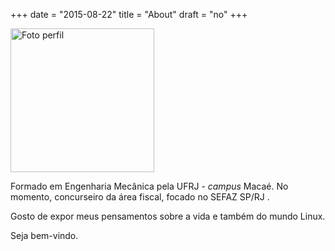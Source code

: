 +++
date = "2015-08-22"
title = "About"
draft = "no"
+++

<!-- <img align="left" src="/img/profile.png" alt="Foto perfil" style="width: 230px;" /> -->
<img src="/img/profile-230px.png" alt="Foto perfil" style="width: 230px;" />
<!-- ![profile](/img/profile-230px.png) -->


Formado em Engenharia Mecânica pela UFRJ - _campus_ Macaé. No momento, concurseiro da área fiscal, focado no SEFAZ SP/RJ .

Gosto de expor meus pensamentos sobre a vida e também do mundo Linux.

Seja bem-vindo.

